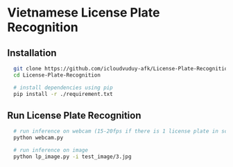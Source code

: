 # Vietnamese License Plate Recognition

## Installation

```bash
  git clone https://github.com/icloudvuduy-afk/License-Plate-Recognition.git
  cd License-Plate-Recognition

  # install dependencies using pip 
  pip install -r ./requirement.txt
```

## Run License Plate Recognition

```bash
  # run inference on webcam (15-20fps if there is 1 license plate in scene)
  python webcam.py 

  # run inference on image
  python lp_image.py -i test_image/3.jpg
